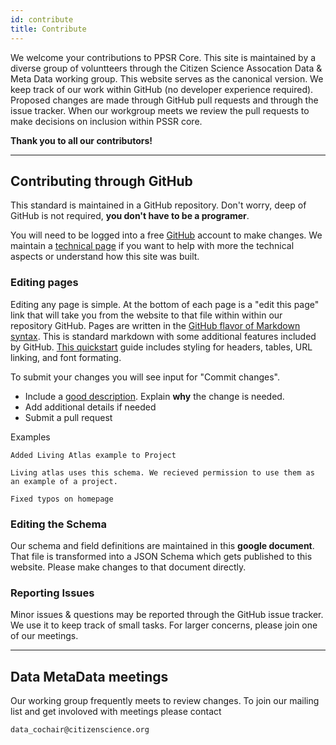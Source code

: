 ```yaml
---
id: contribute
title: Contribute
---
```



We welcome your contributions to PPSR Core. This site is maintained by a diverse group of voluntteers through the Citizen Science Assocation Data & Meta Data working group. This website serves as the canonical version. We keep track of our work within GitHub (no developer experience required). Proposed changes are made through GitHub pull requests and through the issue tracker. When our workgroup meets we review the pull requests to make decisions on inclusion within PSSR core.

**Thank you to all our contributors!**


---


## Contributing through GitHub

This standard is maintained in a GitHub repository. Don't worry, deep of GitHub is not required, **you don't have to be a programer**.

You will need to be logged into a free [GitHub](https://github.com/) account to make changes. We maintain a [technical page](technical) if you want to help with more the technical aspects or understand how this site was built.


### Editing pages


Editing any page is simple. At the bottom of each page is a "edit this page" link that will take you from the website to that file within within our repository GitHub. Pages are written in the [GitHub flavor of Markdown syntax](https://docs.github.com/en/github/writing-on-github/basic-writing-and-formatting-syntax). This is standard markdown with some additional features included by GitHub. [This quickstart](https://guides.github.com/features/mastering-markdown/) guide includes styling for headers, tables, URL linking, and font formating.

To submit your changes you will see input for "Commit changes".
- Include a [good description](https://chris.beams.io/posts/git-commit/). Explain **why** the change is needed.
- Add additional details if needed
- Submit a pull request

Examples
```
Added Living Atlas example to Project

Living atlas uses this schema. We recieved permission to use them as an example of a project.
```
```
Fixed typos on homepage
```


### Editing the Schema


Our schema and field definitions are maintained in this **google document**. That file is transformed into a JSON Schema which gets published to this website. Please make changes to that document directly.


### Reporting Issues


Minor issues & questions may be reported through the GitHub issue tracker. We use it to keep track of small tasks. For larger concerns, please join one of our meetings.

---


## Data MetaData meetings


Our working group frequently meets to review changes. To join our mailing list and get involoved with meetings please contact 
```
data_cochair@citizenscience.org
```



